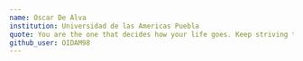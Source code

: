 ```yaml
---
name: Oscar De Alva
institution: Universidad de las Americas Puebla
quote: You are the one that decides how your life goes. Keep striving to be a better person each day
github_user: OIDAM98
---
```

